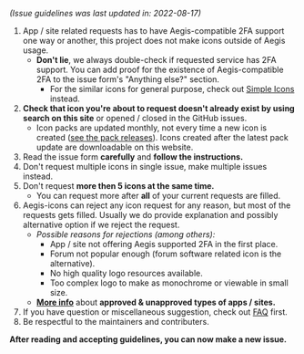 
<!-- LEAVE LINE 1 AS LINE BREAK! Without it, Jekyll doesn't include this correctly for some reason -->
*(Issue guidelines was last updated in: 2022-08-17)*

1. App / site related requests has to have Aegis-compatible 2FA support one way or another, this project does not make icons outside of Aegis usage.
   - **Don't lie**, we always double-check if requested service has 2FA support. You can add proof for the existence of Aegis-compatible 2FA to the issue form's "Anything else?" section.
     - For the similar icons for general purpose, check out [Simple Icons](https://simpleicons.org/) instead.
2. **Check that icon you're about to request doesn't already exist by using search on this site** or opened / closed in the GitHub issues.
   - Icon packs are updated monthly, not every time a new icon is created ([see the pack releases](https://github.com/aegis-icons/aegis-icons/releases)). Icons created after the latest pack update are downloadable on this website.
3. Read the issue form **carefully** and **follow the instructions.**
4. Don't request multiple icons in single issue, make multiple issues instead.
5. Don't request **more then 5 icons at the same time.**
   - You can request more after **all** of your current requests are filled.
6. Aegis-icons can reject any icon request for any reason, but most of the requests gets filled. Usually we do provide explanation and possibly alternative option if we reject the request.
   - *Possible reasons for rejections (among others):*
     - App / site not offering Aegis supported 2FA in the first place.
     - Forum not popular enough (forum software related icon is the alternative).
     - No high quality logo resources available.
     - Too complex logo to make as monochrome or viewable in small size.
   - **[More info](#icon-acceptability-criteria)** about **approved & unapproved types of apps / sites.**
7. If you have question or miscellaneous suggestion, check out [FAQ](FAQ.md) first.
8. Be respectful to the maintainers and contributers.

**After reading and accepting guidelines, you can now make a new issue.**